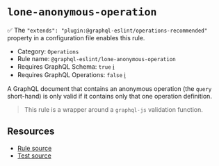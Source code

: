 # `lone-anonymous-operation`

✅ The `"extends": "plugin:@graphql-eslint/operations-recommended"` property in a configuration file
enables this rule.

- Category: `Operations`
- Rule name: `@graphql-eslint/lone-anonymous-operation`
- Requires GraphQL Schema: `true`
  [ℹ️](/docs/getting-started#extended-linting-rules-with-graphql-schema)
- Requires GraphQL Operations: `false`
  [ℹ️](/docs/getting-started#extended-linting-rules-with-siblings-operations)

A GraphQL document that contains an anonymous operation (the `query` short-hand) is only valid if it
contains only that one operation definition.

> This rule is a wrapper around a `graphql-js` validation function.

## Resources

- [Rule source](https://github.com/graphql/graphql-js/blob/main/src/validation/rules/LoneAnonymousOperationRule.ts)
- [Test source](https://github.com/graphql/graphql-js/tree/main/src/validation/__tests__/LoneAnonymousOperationRule-test.ts)
